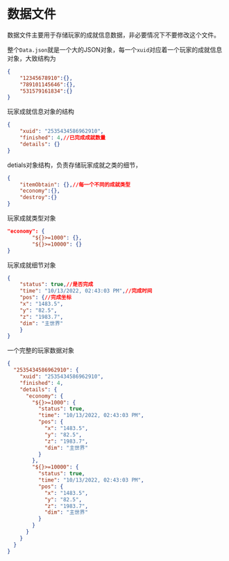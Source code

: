 # 数据文件

数据文件主要用于存储玩家的成就信息数据，非必要情况下不要修改这个文件。

整个`Data.json`就是一个大的JSON对象，每一个`xuid`对应着一个玩家的成就信息对象，大致结构为

```json
{
	"12345678910":{},
	"789101145646":{},
	"531579161834":{}
}
```



玩家成就信息对象的结构

```json
{
    "xuid": "2535434586962910",
    "finished": 4,//已完成成就数量
    "details": {}
}
```



detials对象结构，负责存储玩家成就之类的细节，

```json
{
    "itemObtain": {},//每一个不同的成就类型
    "economy":{},
    "destroy":{}
}
```



玩家成就类型对象

```json
"economy": {
        "${}>=1000": {},
        "${}>=10000": {}
}
```



玩家成就细节对象

```json
{
    "status": true,//是否完成
    "time": "10/13/2022, 02:43:03 PM",//完成时间
    "pos": {//完成坐标
    "x": "1483.5",
    "y": "82.5",
    "z": "1983.7",
    "dim": "主世界"
    }
}
```



一个完整的玩家数据对象

```json
{
  "2535434586962910": {
    "xuid": "2535434586962910",
    "finished": 4,
    "details": {
      "economy": {
        "${}>=1000": {
          "status": true,
          "time": "10/13/2022, 02:43:03 PM",
          "pos": {
            "x": "1483.5",
            "y": "82.5",
            "z": "1983.7",
            "dim": "主世界"
          }
        },
        "${}>=10000": {
          "status": true,
          "time": "10/13/2022, 02:43:03 PM",
          "pos": {
            "x": "1483.5",
            "y": "82.5",
            "z": "1983.7",
            "dim": "主世界"
          }
        }
      }
    }
  }
}
```

